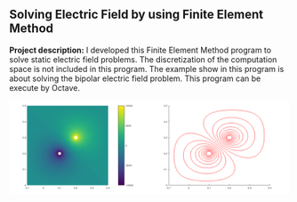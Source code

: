 
## Solving Electric Field by using Finite Element Method
**Project description:** I developed this Finite Element Method program to solve static electric field problems. The discretization of the computation space is not included in this program. The example show in this program is about solving the bipolar electric field problem. This program can be execute by Octave.


![png](FEM.png)



